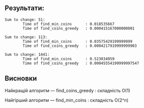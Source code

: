 ## Результати:

```
Sum to change: 51:
        Time of find_min_coins      : 0.018535667
        Time of find_coins_greedy   : 0.000415167000000001

Sum to change: 113:
        Time of find_min_coins      : 0.03575429199999999
        Time of find_coins_greedy   : 0.0004217919999999903

Sum to change: 1441:
        Time of find_min_coins      : 0.523034959
        Time of find_coins_greedy   : 0.00045554199999997547
```

## Висновки
Найкращій алгоритм ––  find_coins_greedy : складність О(1)

Найгірший алгоритм ––  find_min_coins : складність О(2^n)
